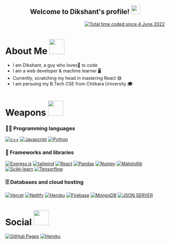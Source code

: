 

<h2 align="center">
  Welcome to Dikshant's profile!
  <img src="https://media.giphy.com/media/hvRJCLFzcasrR4ia7z/giphy.gif" width="28">
</h2>

<p align="right">
<a href="https://wakatime.com/@b9832794-a3f9-4f1d-87bd-407c34ad33d2">
  <img src="https://wakatime.com/badge/user/b9832794-a3f9-4f1d-87bd-407c34ad33d2.svg?style=social" alt="Total time coded since 4 June 2022" />
</a>
</p>
  
<!-- <p align="center">
  <a href="https://github.com/mukulrajpoot262610?tab=repositories&sort=stargazers">
    <img alt="total stars" title="Total stars on GitHub" src="https://custom-icon-badges.herokuapp.com/badge/dynamic/json?logo=star&color=55960c&labelColor=488207&label=Stars&style=for-the-badge&query=%24.stars&url=https://api.github-star-counter.workers.dev/user/mukulrajpoot262610"/></a>
  <a href="https://github.com/mukulrajpoot262610?tab=followers">
    <img alt="followers" title="Follow me on Github" src="https://custom-icon-badges.herokuapp.com/github/followers/mukulrajpoot262610?color=236ad3&labelColor=1155ba&style=for-the-badge&logo=person-add&label=Follow&logoColor=white"/></a>
</p> -->

<h1>About Me <img src="https://media.giphy.com/media/r3J4ibKEk5MafUxFue/giphy.gif" width="48" /></h1>
<ul>
  <li>I am Dikshant, a guy who loves💖 to code</li>
  <li>I am a web developer & machine learner 🖥️</li>
  <li>Currently, scratching my head in mastering React 😅</li>
  <li>I am persuing my B.Tech CSE from Chitkara University 🎓</li>
<!--   <li>Check out my website: https://mukulrajpoot.com </li> -->
</ul>

<!-- <h1>My GitHub Stats <img src="https://media.giphy.com/media/cmOBZdewjfLzV9NQiH/giphy.gif" width="48" /></h1>

|<img align=center alt="Dikshant's streak" src="https://github-readme-stats.vercel.app/api?username=mukulrajpoot262610&show_icons=true&count_private=true&include_all_commits=true"/>|<img src="https://github-readme-streak-stats.herokuapp.com/?user=mukulrajpoot262610" />
|---|---| -->

<h1>Weapons <img src="https://media.giphy.com/media/2yzGTewUsGil0LFCTv/giphy.gif" width="48" /></h1>

### 👨‍💻 Programming languages

<p> 
  <a href="#"><img alt="c++" src="https://img.shields.io/badge/C%2B%2B-00599C?style=for-the-badge&logo=c%2B%2B&logoColor=white"></a>
  <a href="#"><img alt="Javascript" src="https://img.shields.io/badge/JavaScript-323330?style=for-the-badge&logo=javascript&logoColor=F7DF1E"></a>
  <a href="#"><img alt="Python" src="https://img.shields.io/badge/Python-FFD43B?style=for-the-badge&logo=python&logoColor=blue"></a>
</p>

### 🧰 Frameworks and libraries

<p>  
  <a href="#"><img alt="Express.js" src="https://img.shields.io/badge/Express.js-000000?style=for-the-badge&logo=express&logoColor=white"></a>
  <a href="#"><img alt="tailwind" src="https://img.shields.io/badge/tailwindcss-%2338B2AC.svg?style=for-the-badge&logo=tailwind-css&logoColor=white"></a>
  <a href="#"><img alt="React" src="https://img.shields.io/badge/React-20232a.svg?style=for-the-badge&logo=react&logoColor=%2361DAFB"></a>
  <a href="#"><img alt="Pandas" src="https://img.shields.io/badge/pandas-000000.svg?logo=pandas&logoColor=white&style=for-the-badge"></a>
  <a href="#"><img alt="Numpy" src="https://img.shields.io/badge/numpy-7996bd.svg?logo=numpy&logoColor=white&style=for-the-badge"></a>
  <a href="#"><img alt="Matplotlib" src="https://img.shields.io/badge/matplotlib-7as996.svg?logo=matplotlib&logoColor=white&style=for-the-badge"></a>
  <a href="#"><img alt="Scikt-learn" src="https://img.shields.io/badge/scikit-learn-278891.svg?logo=scikitlearn&logoColor=white&style=for-the-badge"></a>
  <a href="#"><img alt="Tensorflow" src="https://img.shields.io/badge/tensorflow-FFA500.svg?logo=tensorflow&logoColor=white&style=for-the-badge"></a>
</p>

### 🗄️ Databases and cloud hosting

<p>
    <a href="#"><img alt="Vercel" src="https://img.shields.io/badge/Vercel-000000.svg?logo=vercel&logoColor=white&style=for-the-badge"></a>
    <a href="#"><img alt="Netlify" src="https://img.shields.io/badge/Netlify-278891.svg?logo=netlify&logoColor=white&style=for-the-badge"></a>
    <a href="#"><img alt="Heroku" src="https://img.shields.io/badge/Heroku-430098.svg?logo=heroku&logoColor=white&style=for-the-badge"></a>
    <a href="#"><img alt="Firebase" src="https://img.shields.io/badge/Firebase-eb9e34.svg?logo=firebase&logoColor=white&style=for-the-badge"></a>
    <a href="#"><img alt="MongoDB" src ="https://img.shields.io/badge/MongoDB-4ea94b.svg?logo=mongodb&logoColor=white&style=for-the-badge"></a>
    <a href="#"><img alt="JSON SERVER" src="https://img.shields.io/badge/jsonserver-000098.svg?logo=jsonserverlogoColor=white&style=for-the-badge"></a>
</p>

<h1>Social <img src="https://media.giphy.com/media/YCVBc32RFdqKpkiIMF/giphy.gif" width="48" /></h1>
   <a href="mailto:09dikshant09@gmail.com"><img alt="GitHub Pages" src="https://img.shields.io/badge/Gmail-D14836?style=for-the-badge&logo=gmail&logoColor=white"></a>
   <a href="https://www.linkedin.com/in/dikshant-83b736200/"><img alt="Heroku" src="https://img.shields.io/badge/linkedin-%230077B5.svg?style=for-the-badge&logo=linkedin&logoColor=white"></a>
